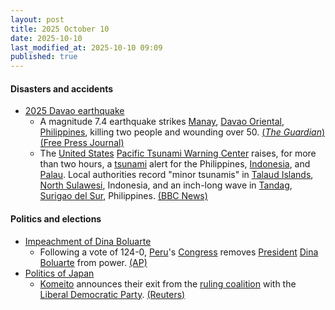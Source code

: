 ```yaml
---
layout: post
title: 2025 October 10
date: 2025-10-10
last_modified_at: 2025-10-10 09:09
published: true
---
```



#### Disasters and accidents

* [2025 Davao earthquake](https://en.wikipedia.org/wiki/2025_Davao_earthquake "2025 Davao earthquake")
  * A magnitude 7.4 earthquake strikes [Manay](https://en.wikipedia.org/wiki/Manay%2C_Davao_Oriental "Manay, Davao Oriental"), [Davao Oriental](https://en.wikipedia.org/wiki/Davao_Oriental "Davao Oriental"), [Philippines](https://en.wikipedia.org/wiki/Philippines "Philippines"), killing two people and wounding over 50. [(*The Guardian*)](https://www.theguardian.com/world/live/2025/oct/10/philippines-earthquake-tsunami-warning-issued-after-7-quake-hits-mindanao) [(Free Press Journal)](https://www.freepressjournal.in/world/2-dead-buildings-damaged-after-74-magnitude-earthquake-triggers-tsunami-warning-in-southern-philippines-visuals)
  * The [United States](https://en.wikipedia.org/wiki/United_States "United States") [Pacific Tsunami Warning Center](https://en.wikipedia.org/wiki/Pacific_Tsunami_Warning_Center "Pacific Tsunami Warning Center") raises, for more than two hours, a [tsunami](https://en.wikipedia.org/wiki/Tsunami "Tsunami") alert for the Philippines, [Indonesia](https://en.wikipedia.org/wiki/Indonesia "Indonesia"), and [Palau](https://en.wikipedia.org/wiki/Palau "Palau"). Local authorities record "minor tsunamis" in [Talaud Islands](https://en.wikipedia.org/wiki/Talaud_Islands "Talaud Islands"), [North Sulawesi](https://en.wikipedia.org/wiki/North_Sulawesi "North Sulawesi"), Indonesia, and an inch-long wave in [Tandag](https://en.wikipedia.org/wiki/Tandag "Tandag"), [Surigao del Sur](https://en.wikipedia.org/wiki/Surigao_del_Sur "Surigao del Sur"), Philippines. [(BBC News)](https://www.bbc.com/news/live/c33r1dgnmnvt)

#### Politics and elections

* [Impeachment of Dina Boluarte](https://en.wikipedia.org/wiki/Impeachment_of_Dina_Boluarte "Impeachment of Dina Boluarte")
  * Following a vote of 124-0, [Peru](https://en.wikipedia.org/wiki/Peru "Peru")'s [Congress](https://en.wikipedia.org/wiki/Congress_of_the_Republic_of_Peru "Congress of the Republic of Peru") removes [President](https://en.wikipedia.org/wiki/President_of_Peru "President of Peru") [Dina Boluarte](https://en.wikipedia.org/wiki/Dina_Boluarte "Dina Boluarte") from power. [(AP)](https://apnews.com/article/peru-president-boluarte-impeachment-crime-shooting-concert-d3bc438bdec704c0c2bd21ef981f95eb)
* [Politics of Japan](https://en.wikipedia.org/wiki/Politics_of_Japan "Politics of Japan")
  * [Komeito](https://en.wikipedia.org/wiki/Komeito "Komeito") announces their exit from the [ruling coalition](https://en.wikipedia.org/wiki/Liberal_Democratic_Party%E2%80%93Komeito_coalition "Liberal Democratic Party–Komeito coalition") with the [Liberal Democratic Party](https://en.wikipedia.org/wiki/Liberal_Democratic_Party_%28Japan%29 "Liberal Democratic Party (Japan)"). [(Reuters)](https://www.reuters.com/world/asia-pacific/japans-komeito-leave-ruling-coalition-with-ldp-under-takaichi-nhk-reports-2025-10-10/)
